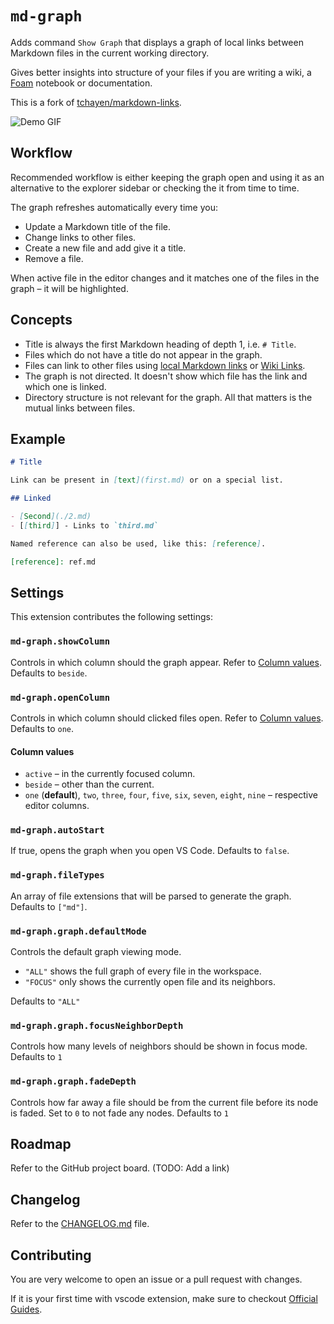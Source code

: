 # `md-graph`

Adds command `Show Graph` that displays a graph of local links between Markdown files in the current working directory.

Gives better insights into structure of your files if you are writing a wiki, a [Foam](https://foambubble.github.io/foam/) notebook or documentation.

This is a fork of [tchayen/markdown-links](https://github.com/tchayen/markdown-links).

![Demo GIF](docs/demo.gif)

## Workflow

Recommended workflow is either keeping the graph open and using it as an alternative to the explorer sidebar or checking the it from time to time.

The graph refreshes automatically every time you:

- Update a Markdown title of the file.
- Change links to other files.
- Create a new file and add give it a title.
- Remove a file.

When active file in the editor changes and it matches one of the files in the graph – it will be highlighted.

## Concepts

- Title is always the first Markdown heading of depth 1, i.e. `# Title`.
- Files which do not have a title do not appear in the graph.
- Files can link to other files using [local Markdown links](docs/local-links.md) or [Wiki Links](docs/wiki-links.md).
- The graph is not directed. It doesn't show which file has the link and which one is linked.
- Directory structure is not relevant for the graph. All that matters is the mutual links between files.

## Example

```md
# Title

Link can be present in [text](first.md) or on a special list.

## Linked

- [Second](./2.md)
- [[third]] - Links to `third.md`

Named reference can also be used, like this: [reference].

[reference]: ref.md
```

## Settings

This extension contributes the following settings:

### `md-graph.showColumn`

Controls in which column should the graph appear. Refer to [Column values](####column-values). Defaults to `beside`.

### `md-graph.openColumn`

Controls in which column should clicked files open. Refer to [Column values](####column-values). Defaults to `one`.

#### Column values

- `active` – in the currently focused column.
- `beside` – other than the current.
- `one` (**default**), `two`, `three`, `four`, `five`, `six`, `seven`, `eight`, `nine` – respective editor columns.

### `md-graph.autoStart`

If true, opens the graph when you open VS Code. Defaults to `false`.

### `md-graph.fileTypes`

An array of file extensions that will be parsed to generate the graph. Defaults to `["md"]`.

### `md-graph.graph.defaultMode`

Controls the default graph viewing mode.

- `"ALL"` shows the full graph of every file in the workspace.
- `"FOCUS"` only shows the currently open file and its neighbors.

Defaults to `"ALL"`

### `md-graph.graph.focusNeighborDepth`

Controls how many levels of neighbors should be shown in focus mode. Defaults to `1`

### `md-graph.graph.fadeDepth`

Controls how far away a file should be from the current file before its node is faded. Set to `0` to not fade any nodes. Defaults to `1`

## Roadmap

Refer to the GitHub project board. (TODO: Add a link)

## Changelog

Refer to the [CHANGELOG.md](CHANGELOG.md) file.

## Contributing

You are very welcome to open an issue or a pull request with changes.

If it is your first time with vscode extension, make sure to checkout [Official Guides](https://code.visualstudio.com/api/get-started/your-first-extension).
